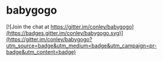 # babygogo

[![Join the chat at https://gitter.im/conley/babygogo](https://badges.gitter.im/conley/babygogo.svg)](https://gitter.im/conley/babygogo?utm_source=badge&utm_medium=badge&utm_campaign=pr-badge&utm_content=badge)